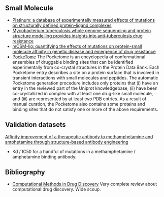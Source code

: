 ## Small Molecule

- [Platinum: a database of experimentally measured effects of mutations on structurally defined protein–ligand complexes](http://doi.org/10.1093/nar/gku966)
- [Mycobacterium tuberculosis whole genome sequencing and protein structure modelling provides insights into anti-tuberculosis drug resistance](http://doi.org/10.1186/s12916-016-0575-9)
- [mCSM-lig: quantifying the effects of mutations on protein-small molecule affinity in genetic disease and emergence of drug resistance](http://www.nature.com/articles/srep29575)
- [PockeTome](http://pocketome.org/index.cgi?act=browseall) The Pocketome  is an encyclopedia of conformational ensembles of druggable binding sites that can be identified experimentally from co-crystal structures in the Protein Data Bank. Each Pocketome entry describes a site on a protein surface that is involved in transient interactions with small molecules and peptides. The automatic Pocketome generation procedure includes only proteins that (i) have an entry in the reviewed part of the Uniprot knowledgebase, (ii) have been co-crystallized in complex with at least one drug-like small molecule, and (iii) are represented by at least two PDB entries. As a result of manual curation, the Pocketome also contains some proteins and binding sites that do not satisfy one or more of the above requirements.
## Validation datasets

[Affinity improvement of a therapeutic antibody to methamphetamine and amphetamine through structure-based antibody engineering
](http://www.nature.com/articles/srep03673)

  - Kd / IC50 for a handful of mutations in a methamphetamine / amphetamine binding antibody.

## Bibliography

- [Computational Methods in Drug Discovery](http://pharmrev.aspetjournals.org/content/66/1/334.full) Very complete review about computational drug discovery. Wide scoup. 
